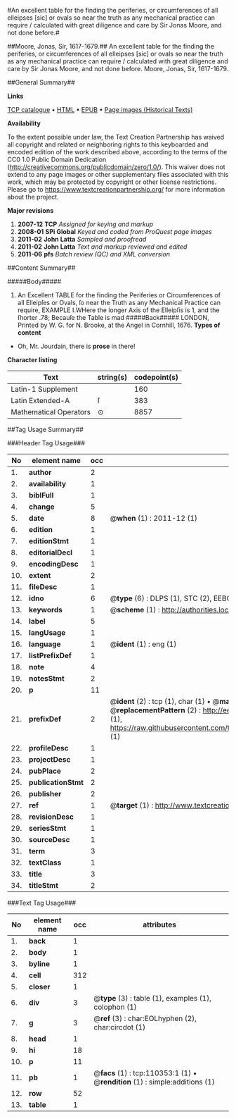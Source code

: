 #An excellent table for the finding the periferies, or circumferences of all elleipses [sic] or ovals so near the truth as any mechanical practice can require / calculated with great diligence and care by Sir Jonas Moore, and not done before.#

##Moore, Jonas, Sir, 1617-1679.##
An excellent table for the finding the periferies, or circumferences of all elleipses [sic] or ovals so near the truth as any mechanical practice can require / calculated with great diligence and care by Sir Jonas Moore, and not done before.
Moore, Jonas, Sir, 1617-1679.

##General Summary##

**Links**

[TCP catalogue](http://www.ota.ox.ac.uk/tcp/)  • 
[HTML](http://tei.it.ox.ac.uk/tcp/Texts-HTML/free/A51/A51237.html)  • 
[EPUB](http://tei.it.ox.ac.uk/tcp/Texts-EPUB/free/A51/A51237.epub) • 
[Page images (Historical Texts)](https://historicaltexts.jisc.ac.uk/eebo-31355220e)

**Availability**

To the extent possible under law, the Text Creation Partnership has waived all copyright and related or neighboring rights to this keyboarded and encoded edition of the work described above, according to the terms of the CC0 1.0 Public Domain Dedication (http://creativecommons.org/publicdomain/zero/1.0/). This waiver does not extend to any page images or other supplementary files associated with this work, which may be protected by copyright or other license restrictions. Please go to https://www.textcreationpartnership.org/ for more information about the project.

**Major revisions**

1. __2007-12__ __TCP__ *Assigned for keying and markup*
1. __2008-01__ __SPi Global__ *Keyed and coded from ProQuest page images*
1. __2011-02__ __John Latta__ *Sampled and proofread*
1. __2011-02__ __John Latta__ *Text and markup reviewed and edited*
1. __2011-06__ __pfs__ *Batch review (QC) and XML conversion*

##Content Summary##

#####Body#####

1. An Excellent TABLE for the finding the Periferies or Circumferences of all Elleipſes or Ovals, ſo near the Truth as any Mechanical Practice can require,
EXAMPLE I.WHere the longer Axis of the Elleipſis is 1, and the ſhorter .78; Becauſe the Table is mad
#####Back#####
LONDON, Printed by W. G. for N. Brooke, at the Angel in Cornhill, 1676.
**Types of content**

  * Oh, Mr. Jourdain, there is **prose** in there!

**Character listing**


|Text|string(s)|codepoint(s)|
|---|---|---|
|Latin-1 Supplement| |160|
|Latin Extended-A|ſ|383|
|Mathematical Operators|⊙|8857|

##Tag Usage Summary##

###Header Tag Usage###

|No|element name|occ|attributes|
|---|---|---|---|
|1.|__author__|2||
|2.|__availability__|1||
|3.|__biblFull__|1||
|4.|__change__|5||
|5.|__date__|8| @__when__ (1) : 2011-12 (1)|
|6.|__edition__|1||
|7.|__editionStmt__|1||
|8.|__editorialDecl__|1||
|9.|__encodingDesc__|1||
|10.|__extent__|2||
|11.|__fileDesc__|1||
|12.|__idno__|6| @__type__ (6) : DLPS (1), STC (2), EEBO-CITATION (1), OCLC (1), VID (1)|
|13.|__keywords__|1| @__scheme__ (1) : http://authorities.loc.gov/ (1)|
|14.|__label__|5||
|15.|__langUsage__|1||
|16.|__language__|1| @__ident__ (1) : eng (1)|
|17.|__listPrefixDef__|1||
|18.|__note__|4||
|19.|__notesStmt__|2||
|20.|__p__|11||
|21.|__prefixDef__|2| @__ident__ (2) : tcp (1), char (1)  •  @__matchPattern__ (2) : ([0-9\-]+):([0-9IVX]+) (1), (.+) (1)  •  @__replacementPattern__ (2) : http://eebo.chadwyck.com/downloadtiff?vid=$1&page=$2 (1), https://raw.githubusercontent.com/textcreationpartnership/Texts/master/tcpchars.xml#$1 (1)|
|22.|__profileDesc__|1||
|23.|__projectDesc__|1||
|24.|__pubPlace__|2||
|25.|__publicationStmt__|2||
|26.|__publisher__|2||
|27.|__ref__|1| @__target__ (1) : http://www.textcreationpartnership.org/docs/. (1)|
|28.|__revisionDesc__|1||
|29.|__seriesStmt__|1||
|30.|__sourceDesc__|1||
|31.|__term__|3||
|32.|__textClass__|1||
|33.|__title__|3||
|34.|__titleStmt__|2||


###Text Tag Usage###

|No|element name|occ|attributes|
|---|---|---|---|
|1.|__back__|1||
|2.|__body__|1||
|3.|__byline__|1||
|4.|__cell__|312||
|5.|__closer__|1||
|6.|__div__|3| @__type__ (3) : table (1), examples (1), colophon (1)|
|7.|__g__|3| @__ref__ (3) : char:EOLhyphen (2), char:circdot (1)|
|8.|__head__|1||
|9.|__hi__|18||
|10.|__p__|11||
|11.|__pb__|1| @__facs__ (1) : tcp:110353:1 (1)  •  @__rendition__ (1) : simple:additions (1)|
|12.|__row__|52||
|13.|__table__|1||
